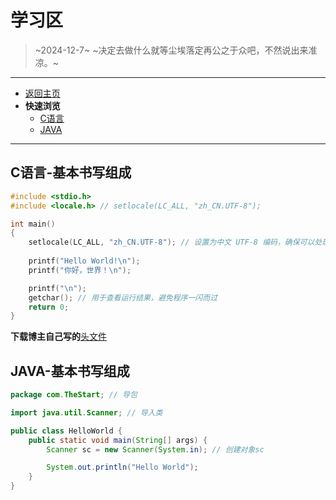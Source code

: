 # 学习区

> ~2024-12-7~
> ~决定去做什么就等尘埃落定再公之于众吧，不然说出来准凉。~

---

- [返回主页](index.html)
- **快速浏览**
  - [C语言](C语言-基本书写组成)
  - [JAVA](JAVA-基本书写组成)

---

## C语言-基本书写组成

```C
#include <stdio.h>
#include <locale.h> // setlocale(LC_ALL, "zh_CN.UTF-8");

int main()
{
    setlocale(LC_ALL, "zh_CN.UTF-8"); // 设置为中文 UTF-8 编码，确保可以处理中文
    
    printf("Hello World!\n");
    printf("你好，世界！\n");

    printf("\n");
    getchar(); // 用于查看运行结果，避免程序一闪而过
    return 0;
}
```

**下载博主自己写的**<a href="download/myfunc/myfunc.zip" download>头文件</a>

## JAVA-基本书写组成

```JAVA
package com.TheStart; // 导包

import java.util.Scanner; // 导入类

public class HelloWorld {
    public static void main(String[] args) {
        Scanner sc = new Scanner(System.in); // 创建对象sc

        System.out.println("Hello World");
    }
}
```
